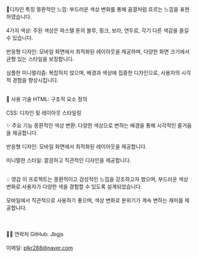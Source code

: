🎨디자인 특징
몽환적인 느낌: 부드러운 색상 변화를 통해 꿈결처럼 흐르는 느낌을 표현하였습니다.
<br /><br />
4가지 색상: 주된 색상은 파스텔 톤의 블루, 핑크, 보라, 연두로, 각기 다른 색감을 즐길 수 있습니다.
<br /><br />
반응형 디자인: 모바일 화면에서 최적화된 레이아웃을 제공하며, 다양한 화면 크기에서 균형 있는 스타일을 보장합니다.
<br /><br />
심플한 미니멀리즘: 복잡하지 않으며, 배경과 색상에 집중한 디자인으로, 사용자의 시각적 경험을 향상시킵니다.
<br /><br />

🔧 사용 기술
HTML: 구조적 요소 정의
<br /><br />
CSS: 디자인 및 레이아웃 스타일링

✨ 주요 기능
몽환적인 색상 변환: 다양한 색상으로 변하는 배경을 통해 시각적인 즐거움을 제공합니다.
<br /><br />
반응형 디자인: 모바일 화면에서 최적화된 레이아웃을 제공합니다.
<br /><br />
미니멀한 스타일: 깔끔하고 직관적인 디자인을 제공합니다.
<br /><br />

💡 영감
이 프로젝트는 몽환적이고 감성적인 느낌을 강조하고자 했으며, 부드러운 색상 변화로 사용자가 다양한 색을 경험할 수 있도록 설계되었습니다. 
<br /><br />
모바일에서 직관적으로 사용하기 좋으며, 색상 변화로 분위기가 계속 변하는 재미를 제공합니다.
<br /><br /><br /><br />
🙋‍♂️ 연락처
GitHub: Jbgjs
<br /><br />
이메일: plkr288@naver.com
